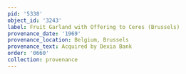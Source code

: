 ```yaml
---
pid: '5338'
object_id: '3243'
label: Fruit Garland with Offering to Ceres (Brussels)
provenance_date: '1969'
provenance_location: Belgium, Brussels
provenance_text: Acquired by Dexia Bank
order: '0660'
collection: provenance
---
```


